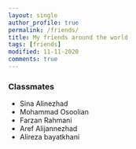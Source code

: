 ```yaml
---
layout: single
author_profile: true
permalink: /friends/
title: My friends around the world
tags: [friends]
modified: 11-11-2020
comments: true
---
```


### Classmates
* Sina Alinezhad
* Mohammad Osoolian
* Farzan Rahmani
* Aref Alijannezhad
* Alireza bayatkhani
